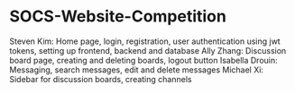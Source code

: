 # SOCS-Website-Competition

Steven Kim: Home page, login, registration, user authentication using jwt tokens, setting up frontend, backend and database
Ally Zhang: Discussion board page, creating and deleting boards, logout button
Isabella Drouin: Messaging, search messages, edit and delete messages
Michael Xi: Sidebar for discussion boards, creating channels
